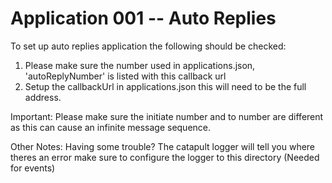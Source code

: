 Application 001 -- Auto Replies
=========================================================

To set up auto replies application the following should be checked:
 1. Please make sure the number used in applications.json, 'autoReplyNumber'
    is listed with this callback url 
 2. Setup the callbackUrl in applications.json this will need to be 
 the full address.


Important:
Please make sure the initiate number and to number are different
as this can cause an infinite message sequence.

Other Notes:
Having some trouble? The catapult logger will tell you where theres an error
make sure to configure the logger to this directory (Needed for events)

